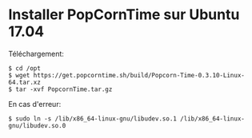 # Installer PopCornTime sur Ubuntu 17.04

Téléchargement:

	$ cd /opt
	$ wget https://get.popcorntime.sh/build/Popcorn-Time-0.3.10-Linux-64.tar.xz
	$ tar -xvf PopcornTime.tar.gz

En cas d'erreur:

	$ sudo ln -s /lib/x86_64-linux-gnu/libudev.so.1 /lib/x86_64-linux-gnu/libudev.so.0 
